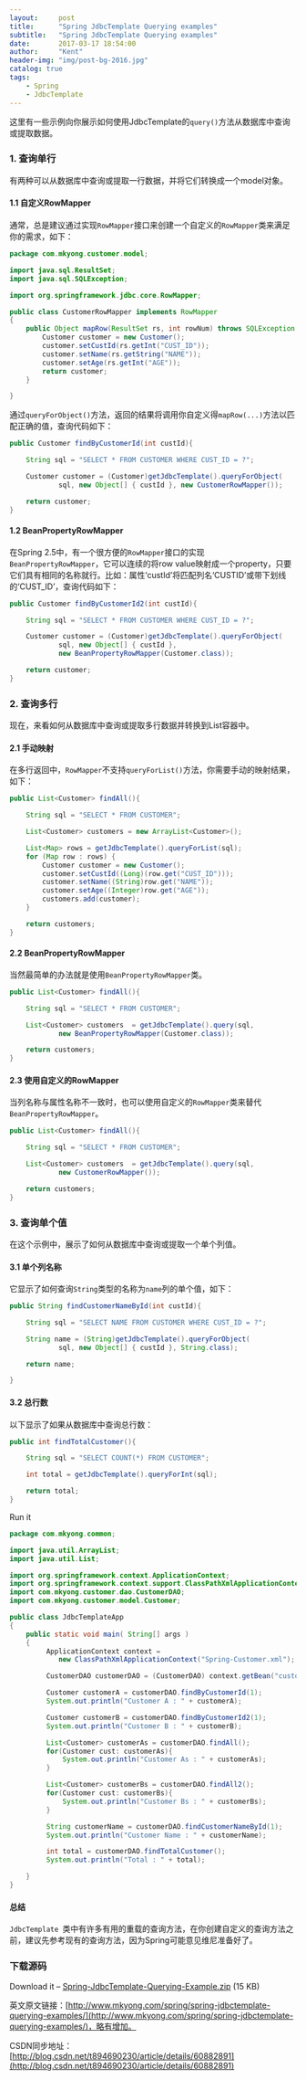 ```yaml
---
layout:     post
title:      "Spring JdbcTemplate Querying examples"
subtitle:   "Spring JdbcTemplate Querying examples"
date:       2017-03-17 18:54:00
author:     "Kent"
header-img: "img/post-bg-2016.jpg"
catalog: true
tags:
    - Spring
	- JdbcTemplate
---
```



这里有一些示例向你展示如何使用JdbcTemplate的`query()`方法从数据库中查询或提取数据。

### 1. 查询单行
有两种可以从数据库中查询或提取一行数据，并将它们转换成一个model对象。

#### 1.1 自定义RowMapper 
通常，总是建议通过实现`RowMapper`接口来创建一个自定义的`RowMapper`类来满足你的需求，如下：

```java
package com.mkyong.customer.model;

import java.sql.ResultSet;
import java.sql.SQLException;

import org.springframework.jdbc.core.RowMapper;

public class CustomerRowMapper implements RowMapper
{
	public Object mapRow(ResultSet rs, int rowNum) throws SQLException {
		Customer customer = new Customer();
		customer.setCustId(rs.getInt("CUST_ID"));
		customer.setName(rs.getString("NAME"));
		customer.setAge(rs.getInt("AGE"));
		return customer;
	}

}
```

通过`queryForObject()`方法，返回的结果将调用你自定义得`mapRow(...)`方法以匹配正确的值，查询代码如下：

```java
public Customer findByCustomerId(int custId){

	String sql = "SELECT * FROM CUSTOMER WHERE CUST_ID = ?";

	Customer customer = (Customer)getJdbcTemplate().queryForObject(
			sql, new Object[] { custId }, new CustomerRowMapper());

	return customer;
}
```

#### 1.2 BeanPropertyRowMapper
在Spring 2.5中，有一个很方便的`RowMapper`接口的实现`BeanPropertyRowMapper`，它可以连续的将row value映射成一个property，只要它们具有相同的名称就行。比如：属性‘custId’将匹配列名‘CUSTID’或带下划线的‘CUST_ID’，查询代码如下：

```java
public Customer findByCustomerId2(int custId){

	String sql = "SELECT * FROM CUSTOMER WHERE CUST_ID = ?";

	Customer customer = (Customer)getJdbcTemplate().queryForObject(
			sql, new Object[] { custId },
			new BeanPropertyRowMapper(Customer.class));

	return customer;
}
```

### 2. 查询多行
现在，来看如何从数据库中查询或提取多行数据并转换到List容器中。

#### 2.1 手动映射
在多行返回中，`RowMapper`不支持`queryForList()`方法，你需要手动的映射结果，如下：

```java
public List<Customer> findAll(){

	String sql = "SELECT * FROM CUSTOMER";

	List<Customer> customers = new ArrayList<Customer>();

	List<Map> rows = getJdbcTemplate().queryForList(sql);
	for (Map row : rows) {
		Customer customer = new Customer();
		customer.setCustId((Long)(row.get("CUST_ID")));
		customer.setName((String)row.get("NAME"));
		customer.setAge((Integer)row.get("AGE"));
		customers.add(customer);
	}

	return customers;
}
```

#### 2.2  BeanPropertyRowMapper
当然最简单的办法就是使用```BeanPropertyRowMapper```类。

```java
public List<Customer> findAll(){

	String sql = "SELECT * FROM CUSTOMER";

	List<Customer> customers  = getJdbcTemplate().query(sql,
			new BeanPropertyRowMapper(Customer.class));

	return customers;
}
```

#### 2.3 使用自定义的RowMapper
当列名称与属性名称不一致时，也可以使用自定义的`RowMapper`类来替代`BeanPropertyRowMapper`。
```java
public List<Customer> findAll(){

	String sql = "SELECT * FROM CUSTOMER";

	List<Customer> customers  = getJdbcTemplate().query(sql,
			new CustomerRowMapper());

	return customers;
}
```

### 3. 查询单个值
在这个示例中，展示了如何从数据库中查询或提取一个单个列值。

#### 3.1 单个列名称
它显示了如何查询`String`类型的名称为`name`列的单个值，如下：

```java
public String findCustomerNameById(int custId){

	String sql = "SELECT NAME FROM CUSTOMER WHERE CUST_ID = ?";

	String name = (String)getJdbcTemplate().queryForObject(
			sql, new Object[] { custId }, String.class);

	return name;

}
```

#### 3.2 总行数
以下显示了如果从数据库中查询总行数：

```java
public int findTotalCustomer(){

	String sql = "SELECT COUNT(*) FROM CUSTOMER";

	int total = getJdbcTemplate().queryForInt(sql);

	return total;
}
```
Run it

```java
package com.mkyong.common;

import java.util.ArrayList;
import java.util.List;

import org.springframework.context.ApplicationContext;
import org.springframework.context.support.ClassPathXmlApplicationContext;
import com.mkyong.customer.dao.CustomerDAO;
import com.mkyong.customer.model.Customer;

public class JdbcTemplateApp
{
    public static void main( String[] args )
    {
    	 ApplicationContext context =
    		new ClassPathXmlApplicationContext("Spring-Customer.xml");

         CustomerDAO customerDAO = (CustomerDAO) context.getBean("customerDAO");

         Customer customerA = customerDAO.findByCustomerId(1);
         System.out.println("Customer A : " + customerA);

         Customer customerB = customerDAO.findByCustomerId2(1);
         System.out.println("Customer B : " + customerB);

         List<Customer> customerAs = customerDAO.findAll();
         for(Customer cust: customerAs){
         	 System.out.println("Customer As : " + customerAs);
         }

         List<Customer> customerBs = customerDAO.findAll2();
         for(Customer cust: customerBs){
         	 System.out.println("Customer Bs : " + customerBs);
         }

         String customerName = customerDAO.findCustomerNameById(1);
         System.out.println("Customer Name : " + customerName);

         int total = customerDAO.findTotalCustomer();
         System.out.println("Total : " + total);

    }
}
```

#### 总结
`JdbcTemplate `类中有许多有用的重载的查询方法，在你创建自定义的查询方法之前，建议先参考现有的查询方法，因为Spring可能意见维尼准备好了。

### 下载源码

Download it – [Spring-JdbcTemplate-Querying-Example.zip](http://www.mkyong.com/wp-content/uploads/2010/03/Spring-JDBC-Example.zip) (15 KB)

英文原文链接：[http://www.mkyong.com/spring/spring-jdbctemplate-querying-examples/](http://www.mkyong.com/spring/spring-jdbctemplate-querying-examples/)，略有增加。

CSDN同步地址：[http://blog.csdn.net/t894690230/article/details/60882891](http://blog.csdn.net/t894690230/article/details/60882891)